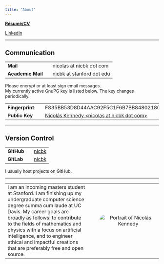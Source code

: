 ```yaml
---
title: "About"
---
```

[**Résumé/CV**](/about/cv.pdf)

[LinkedIn](https://www.linkedin.com/in/nicbk/)
***

## Communication
||||
|:-|-|:-|
|**Mail**||nicolas at nicbk dot com|
|**Academic Mail**||nicbk at stanford dot edu|

Please encrypt or at least sign email messages.\
My currently active GnuPG key is listed below.
The key changes periodically.

||||
|:-|-|:-|
|**Fingerprint**:||F835BB53D8D44AAC92F5C1F6B7BB84802180025E|
|**Public Key**||[Nicolás Kennedy &lt;nicolas at nicbk dot com&gt;](/about/nicbk.asc)|

***

## Version Control

||||
|:-|-|:-|
|**GitHub**||[nicbk](https://github.com/nicbk)|
|**GitLab**||[nicbk](https://gitlab.com/nicbk)|

I usually host projects on GitHub.

***

<table>
  <tr>
    <td style="width: 60%; padding-right: 8%">
      I am an incoming masters student at Stanford.
      I am finishing up my undergraduate computer science degree summa cum laude at UC Davis.
      My career goals are broadly as follows: to contribute to the fields of
      mathematics and physics with a focus on artificial intelligence, and
      to engineer ethical and impactful creations that are preferably free
      and open source.
    </td>
    <td>
      <p style="text-align: center;">
        <img style="border-radius: 1rem; max-width: 15rem;" src="/about/portrait.jpeg" alt="Portrait of Nicolás Kennedy">
      </p>
    </td>
  </tr>
</table>
